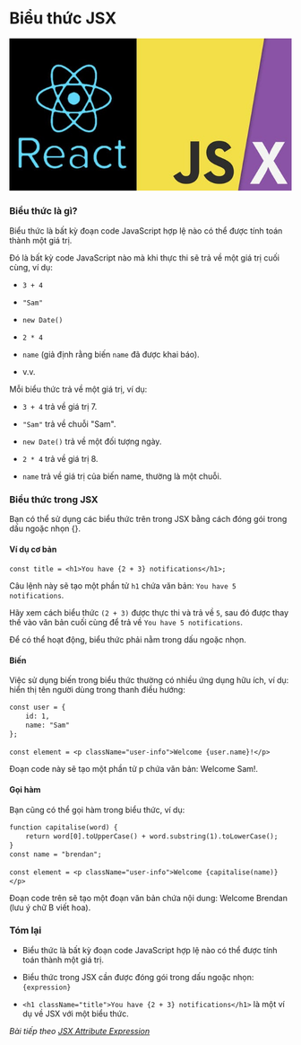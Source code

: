 # Biểu thức JSX

![Create-HTML-1](images/ss8.jpg) 

### Biểu thức là gì?

Biểu thức là bất kỳ đoạn code JavaScript hợp lệ nào có thể được tính toán thành một giá trị.

Đó là bất kỳ code JavaScript nào mà khi thực thi sẽ trả về một giá trị cuối cùng, ví dụ:

- `3 + 4`

- `"Sam"`

- `new Date()`

- `2 * 4`

- `name` (giả định rằng biến `name` đã được khai báo).

- v.v.

Mỗi biểu thức trả về một giá trị, ví dụ:

- `3 + 4` trả về giá trị 7.

- `"Sam"` trả về chuỗi "Sam".

- `new Date()` trả về một đối tượng ngày.

- `2 * 4` trả về giá trị 8.

- `name` trả về giá trị của biến name, thường là một chuỗi.

### Biểu thức trong JSX

Bạn có thể sử dụng các biểu thức trên trong JSX bằng cách đóng gói trong dấu ngoặc nhọn {}.

#### Ví dụ cơ bản

```
const title = <h1>You have {2 + 3} notifications</h1>;
```

Câu lệnh này sẽ tạo một phần tử `h1` chứa văn bản: `You have 5 notifications`.

Hãy xem cách biểu thức `(2 + 3)` được thực thi và trả về `5`, sau đó được thay thế vào văn bản cuối cùng để trả về `You have 5 notifications`.

Để có thể hoạt động, biểu thức phải nằm trong dấu ngoặc nhọn.

#### Biến

Việc sử dụng biến trong biểu thức thường có nhiều ứng dụng hữu ích, ví dụ: hiển thị tên người dùng trong thanh điều hướng:

```
const user = {
    id: 1,
    name: "Sam"
};

const element = <p className="user-info">Welcome {user.name}!</p>
```

Đoạn code này sẽ tạo một phần tử p chứa văn bản: Welcome Sam!.

#### Gọi hàm

Bạn cũng có thể gọi hàm trong biểu thức, ví dụ:

```
function capitalise(word) {
    return word[0].toUpperCase() + word.substring(1).toLowerCase();
}
const name = "brendan";

const element = <p className="user-info">Welcome {capitalise(name)}</p>
```

Đoạn code trên sẽ tạo một đoạn văn bản chứa nội dung: Welcome Brendan (lưu ý chữ B viết hoa).

### Tóm lại

- Biểu thức là bất kỳ đoạn code JavaScript hợp lệ nào có thể được tính toán thành một giá trị.

- Biểu thức trong JSX cần được đóng gói trong dấu ngoặc nhọn: `{expression}`

- `<h1 className="title">You have {2 + 3} notifications</h1>` là một ví dụ về JSX với một biểu thức.

*Bài tiếp theo [JSX Attribute Expression](/lesson/session/session_12_jsx_attribute_expression.md)*
